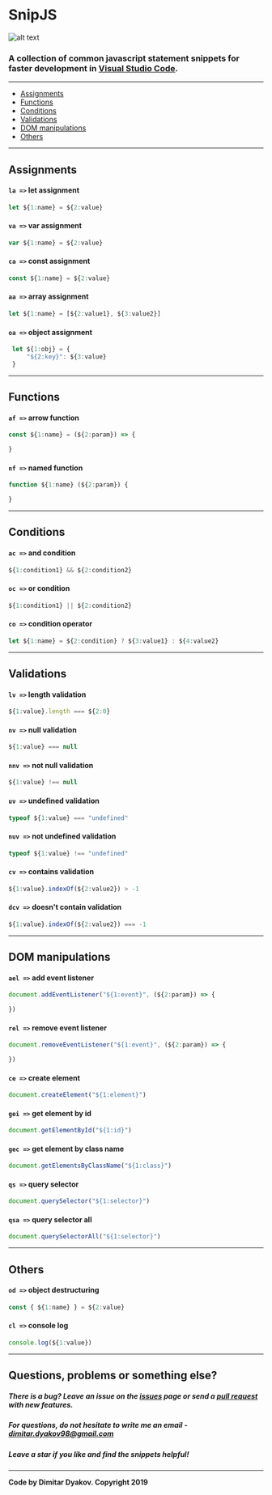 # SnipJS 

![alt text](https://github.com/mdyakov/SnipJS/blob/master/logo.png "SnipJS logo")

### A collection of common javascript statement snippets for faster development in [Visual Studio Code](https://code.visualstudio.com/).

***

* [Assignments](#assignments)
* [Functions](#functions)
* [Conditions](#conditions)
* [Validations](#validations)
* [DOM manipulations](#dom-manipulations)
* [Others](#others)

***

## Assignments

#### `la =>` let assignment

```js
let ${1:name} = ${2:value}
```

#### `va =>` var assignment

```js
var ${1:name} = ${2:value}
```

#### `ca =>` const assignment

```js
const ${1:name} = ${2:value}
```

#### `aa =>` array assignment

```js
let ${1:name} = [${2:value1}, ${3:value2}]
```

#### `oa =>` object assignment

```js
 let ${1:obj} = {
     "${2:key}": ${3:value}
 }
```

***

## Functions

#### `af =>` arrow function

```js
const ${1:name} = (${2:param}) => {

}
```

#### `nf =>` named function

```js
function ${1:name} (${2:param}) {

}
```

***

## Conditions

#### `ac =>` and condition

```js
${1:condition1} && ${2:condition2}
```

#### `oc =>` or condition

```js
${1:condition1} || ${2:condition2}
```

#### `co =>` condition operator

```js
let ${1:name} = ${2:condition} ? ${3:value1} : ${4:value2}
```

***

## Validations

#### `lv =>` length validation

```js
${1:value}.length === ${2:0}
```

#### `nv =>` null validation

```js
${1:value} === null
```

#### `nnv =>` not null validation

```js
${1:value} !== null
```

#### `uv =>` undefined validation

```js
typeof ${1:value} === "undefined"
```

#### `nuv =>` not undefined validation

```js
typeof ${1:value} !== "undefined"
```

#### `cv =>` contains validation

```js
${1:value}.indexOf(${2:value2}) > -1
```

#### `dcv =>` doesn't contain validation

```js
${1:value}.indexOf(${2:value2}) === -1
```

***

## DOM manipulations

#### `ael =>` add event listener

```js
document.addEventListener("${1:event}", (${2:param}) => {

})
```

#### `rel =>` remove event listener

```js
document.removeEventListener("${1:event}", (${2:param}) => {

})
```

#### `ce =>` create element

```js
document.createElement("${1:element}")
```

#### `gei =>` get element by id

```js
document.getElementById("${1:id}")
```

#### `gec =>` get element by class name

```js
document.getElementsByClassName("${1:class}")
```

#### `qs =>` query selector

```js
document.querySelector("${1:selector}")
```

#### `qsa =>` query selector all

```js
document.querySelectorAll("${1:selector}")
```

***

## Others

#### `od =>` object destructuring

```js
const { ${1:name} } = ${2:value}
```

#### `cl =>` console log

```js
console.log(${1:value})
```

***

## Questions, problems or something else?

##### There is a bug? Leave an issue on the [issues](https://github.com/mdyakov/SnipJS/issues) page or send a [pull request](https://github.com/mdyakov/SnipJS/pulls) with new features.

##### For questions, do not hesitate to write me an email - *dimitar.dyakov98@gmail.com*

##### Leave a star if you like and find the snippets helpful!

*** 

**Code by Dimitar Dyakov. Copyright 2019**